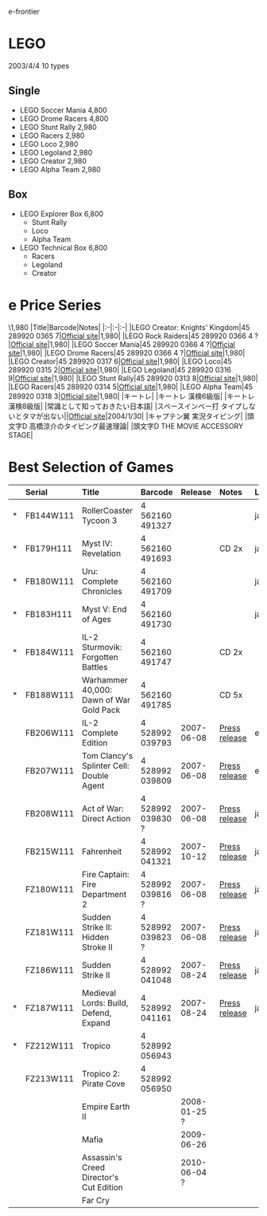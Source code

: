 e-frontier

# LEGO
2003/4/4 10 types
## Single
- LEGO Soccer Mania 4,800
- LEGO Drome Racers 4,800
- LEGO Stunt Rally 2,980
- LEGO Racers 2,980
- LEGO Loco 2,980
- LEGO Legoland 2,980
- LEGO Creator 2,980
- LEGO Alpha Team 2,980
## Box
- LEGO Explorer Box 6,800
  - Stunt Rally
  - Loco
  - Alpha Team
- LEGO Technical Box 6,800
  - Racers
  - Legoland
  - Creator

# e Price Series
\1,980
|Title|Barcode|Notes|
|:-|:-|:-|
|LEGO Creator: Knights' Kingdom|45 289920 0365 7|[Official site](https://web.archive.org/web/20040225232654/http://www.e-frontier.co.jp/products/game/lego/knight/knight.html)|1,980|
|LEGO Rock Raiders|45 289920 0366 4 ?|[Official site](https://web.archive.org/web/20040409024221/http://www.e-frontier.co.jp/products/game/lego/rockraid/rock.html)|1,980|
|LEGO Soccer Mania|45 289920 0366 4 ?|[Official site](https://web.archive.org/web/20040227070305/http://www.e-frontier.co.jp/products/game/lego/soc/soc.html)|1,980|
|LEGO Drome Racers|45 289920 0366 4 ?|[Official site](https://web.archive.org/web/20040225213824/http://www.e-frontier.co.jp/products/game/lego/drom/drow.html)|1,980|
|LEGO Creator|45 289920 0317 6|[Official site](https://web.archive.org/web/20040225154421/http://www.e-frontier.co.jp/products/game/lego/creater/cre.html)|1,980|
|LEGO Loco|45 289920 0315 2|[Official site](https://web.archive.org/web/20040226190458/http://www.e-frontier.co.jp/products/game/lego/loco/loco.html)|1,980|
|LEGO Legoland|45 289920 0316 9|[Official site](https://web.archive.org/web/20040409021126/http://www.e-frontier.co.jp/products/game/lego/land/land.html)|1,980|
|LEGO Stunt Rally|45 289920 0313 8|[Official site](https://web.archive.org/web/20040227152637/http://www.e-frontier.co.jp/products/game/lego/stun/stun.html)|1,980|
|LEGO Racers|45 289920 0314 5|[Official site](https://web.archive.org/web/20040226195241/http://www.e-frontier.co.jp/products/game/lego/race/race.html)|1,980|
|LEGO Alpha Team|45 289920 0318 3|[Official site](https://web.archive.org/web/20040409020242/http://www.e-frontier.co.jp/products/game/lego/alph/alpha.html)|1,980|
|キートレ|
|キートレ 漢検6級版|
|キートレ 漢検8級版|
|常識として知っておきたい日本語|
|スペースインベー打 タイプしないとタマが出ない||[Official site](https://web.archive.org/web/20010722112110/http://www.e-frontier.co.jp/products/typing/inva_da/index.html)|2004/1/30|
|キャプテン翼 実況タイピング|
|頭文字D 高橋涼介のタイピング最速理論|
|頭文字D THE MOVIE ACCESSORY STAGE|

# Best Selection of Games
||Serial|Title|Barcode|Release|Notes|Lang.|
|:-:|:-|:-|:-|:-|:-|:-|
|*|FB144W111|RollerCoaster Tycoon 3|4 562160 491327|||ja||
|*|FB179H111|Myst IV: Revelation|4 562160 491693||CD 2x|ja||
|*|FB180W111|Uru: Complete Chronicles|4 562160 491709|||ja||
|*|FB183H111|Myst V: End of Ages|4 562160 491730|||ja||
|*|FB184W111|IL-2 Sturmovik: Forgotten Battles|4 562160 491747||CD 2x|||
|*|FB188W111|Warhammer 40,000: Dawn of War Gold Pack|4 562160 491785||CD 5x|||
||FB206W111|IL-2 Complete Edition|4 528992 039793|2007-06-08|[Press release](https://www.e-frontier.co.jp/company/press/2007/20070427a.html)|en|3,800|
||FB207W111|Tom Clancy's Splinter Cell: Double Agent|4 528992 039809|2007-06-08|[Press release](https://www.e-frontier.co.jp/company/press/2007/20070427a.html)|en|3,800|
||FB208W111|Act of War: Direct Action|4 528992 039830 ?|2007-06-08|[Press release](https://www.e-frontier.co.jp/company/press/2007/20070427c.html)|ja|3,800|
||FB215W111|Fahrenheit|4 528992 041321|2007-10-12|[Press release](https://www.e-frontier.co.jp/company/press/2007/20070831a.html)|ja|3,800|
||FZ180W111|Fire Captain: Fire Department 2|4 528992 039816 ?|2007-06-08|[Press release](https://www.e-frontier.co.jp/company/press/2007/20070427b.html)|ja|3,800|
||FZ181W111|Sudden Strike II: Hidden Stroke II|4 528992 039823 ?|2007-06-08|[Press release](https://www.e-frontier.co.jp/company/press/2007/20070427b.html)|ja|3,800|
||FZ186W111|Sudden Strike II|4 528992 041048|2007-08-24|[Press release](https://www.e-frontier.co.jp/company/press/2007/20070717c.html)|ja|3,800|
|*|FZ187W111|Medieval Lords: Build, Defend, Expand|4 528992 041161|2007-08-24|[Press release](https://www.e-frontier.co.jp/company/press/2007/20070717c.html)|ja|3,800|
|*|FZ212W111|Tropico|4 528992 056943|||||
||FZ213W111|Tropico 2: Pirate Cove|4 528992 056950|||||
|||Empire Earth II||2008-01-25 ?|||3,800|
|||Mafia||2009-06-26|
|||Assassin's Creed Director's Cut Edition||2010-06-04 ?|
|||Far Cry|
